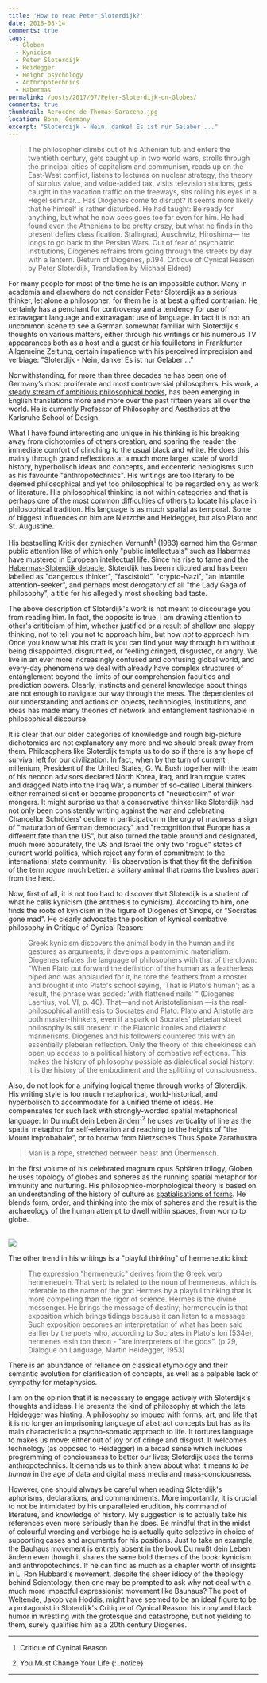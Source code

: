```yaml
--- 
title: 'How to read Peter Sloterdijk?' 
date: 2018-08-14
comments: true
tags:
  - Globen
  - Kynicism 
  - Peter Sloterdijk
  - Heidegger
  - Height psychology
  - Anthropotechnics
  - Habermas
permalink: /posts/2017/07/Peter-Sloterdijk-on-Globes/  
comments: true
thumbnail: Aerocene-de-Thomas-Saraceno.jpg
location: Bonn, Germany
excerpt: "Sloterdijk - Nein, danke! Es ist nur Gelaber ..."
---
```




> The philosopher climbs out of his Athenian tub and enters the twentieth century, gets caught up in two world wars, strolls through the principal cities of capitalism and communism, reads up on the East-West conflict, listens to lectures on nuclear strategy, the theory of surplus value, and value-added tax, visits television stations, gets caught in the vacation traffic on the freeways, sits rolling his eyes in a Hegel seminar... Has Diogenes come to disrupt? It seems more likely that he himself is rather disturbed. He had taught: Be ready for anything, but what he now sees goes too far even for him. He had found even the Athenians to be pretty crazy, but what he finds in the present defies classification. Stalingrad, Auschwitz, Hiroshima— he longs to go back to the Persian Wars. Out of fear of
psychiatric institutions, Diogenes refrains from going through the streets by day with a lantern. (Return of Diogenes, p.194, Critique of Cynical Reason by Peter Sloterdijk, Translation by Michael Eldred)


For many people for most of the time he is an impossible author. Many in academia and elsewhere do not consider Peter Sloterdijk as a serious thinker, let alone a philosopher; for them he is at best a gifted contrarian. He certainly has a penchant for controversy and a tendency for use of extravagant language and extravagant use of language. In fact it is not an uncommon scene to see a German somewhat familiar with Sloterdijk's thoughts on various matters, either through his writings or his numerous TV appearances both as a host and a guest or his feuilletons in Frankfurter Allgemeine Zeitung, certain impatience with his perceived imprecision and verbiage: "Sloterdijk - Nein, danke! Es ist nur Gelaber ..." 

Nonwithstanding, for more than three decades he has been one of Germany’s most proliferate and most controversial philosophers. His work, a [steady stream of ambitious philosophical books](https://newrepublic.com/article/113387/peter-sloterdijks-philosophy-gives-reasons-living), has been emerging in English translations more and more over the past fifteen years all over the world. He is currently Professor of Philosophy and Aesthetics at the Karlsruhe School of Design. 

What I have found interesting and unique in his thinking is his breaking away from dichotomies of others creation, and sparing the reader the immediate comfort of clinching to the usual black and white. He does this mainly through grand reflections at a much more larger scale of world history, hyperbolisch ideas and concepts, and eccenteric neologisms such as his favourite "anthropotechnics". His writings are too literary to be deemed philosophical and yet too philosophical to be regarded only as work of literature. His philosophical thinking is not within categories and that is perhaps one of the most common difficulties of others to locate his place in philosophical tradition. His language is as much spatial as temporal. Some of biggest influences on him are Nietzche and Heidegger, but also Plato and St. Augustine. 

His bestselling Kritik der zynischen Vernunft<sup>1</sup> (1983) earned him the German public attention like of which only "public intellectuals" such as Habermas have mustered in European intellectual life. Since his rise to fame and the [Habermas-Sloterdijk debacle](https://philosophynow.org/issues/26/Philosophical_Rumblings_in_the_German_Republic_Der_Philosophenstreit), Sloterdijk has been ridiculed and has been labelled as "dangerous thinker", "fascistoid", "crypto-Nazi", "an infantile attention-seeker", and perhaps most derogatory of all "the Lady Gaga of philosophy", a title for his allegedly most shocking bad taste.   

The above description of Sloterdijk's work is not meant to discourage you from reading him. In fact, the opposite is true. I am drawing attention to other's crititicism of him, whether justified or a result of shallow and sloppy thinking, not to tell you not to approach him, but how _not_ to approach him. Once you know what his craft is you can find your way through him without being disappointed, disgruntled, or feelling cringed, disgusted, or angry. We live in an ever more increasingly confused and confusing global world, and every-day phenomena we deal with already have complex structures of entanglement beyond the limits of our comprehension faculties and prediction powers. Clearly, instincts and general knowledge about things are not enough to navigate our way through the mess. The dependenies of our understanding and actions on objects, technologies, institutions, and ideas has made many theories of network and entanglement fashionable in philosophical discourse. 

It is clear that our older categories of knowledge and rough big-picture dichotomies are not explanatory any more and we should break away from them. Philosophers like Sloterdijk tempts us to do so if there is any hope of survival left for our civilization. In fact, when by the turn of current millenium, President of the United States, G. W. Bush together with the team of his neocon advisors declared North Korea, Iraq, and Iran rogue states and dragged Nato into the Iraq War, a number of so-called Liberal thinkers either remained silent or became proponents of "neuroticsim" of war-mongers. It might surprise us that a conservative thinker like Sloterdijk had not only been consistently writing against the war and celebrating Chancellor Schröders' decline in participation in the orgy of madness a sign of "maturation of German democracy" and "recognition that Europe has a different fate than the US", but also turned the table around and designated, much more accurately, the US and Israel the only two "rogue" states of current world politics, which reject any form of commitment to the international state community. His observation is that they fit the definition of the term _rogue_ much better: a solitary animal that roams the bushes apart from the herd.    

Now, first of all, it is not too hard to discover that Sloterdijk is a student of what he calls kynicism (the antithesis to cynicism). According to him, one finds the roots of kynicism in the figure of Diogenes of Sinope, or "Socrates gone mad". He clearly advocates the position of kynical combative philosophy in Critique of Cynical Reason:
> Greek kynicism discovers the animal body in the human and its gestures as arguments; it develops a pantomimic materialism. Diogenes refutes the language of philosophers with that of the clown: "When Plato put forward the definition of the human as a featherless biped and was applauded for it, he tore the feathers from a rooster and brought it into Plato's school saying, 'That is Plato's human';
as a result, the phrase was added: 'with flattened nails' " (Diogenes Laertius, vol. VI, p. 40). That—and not Aristotelianism —is the real-philosophical antithesis to Socrates and Plato. Plato and Aristotle are both master-thinkers, even if a spark
of Socrates' plebeian street philosophy is still present in the Platonic ironies and dialectic mannerisms. Diogenes and his followers countered this with an essentially plebeian reflection. Only the theory of this cheekiness can open up access to a political history of combative reflections. This makes the history of philosophy possible as dialectical social history: It is the history of the embodiment and the splitting of consciousness. 


Also, do not look for a unifying logical theme through works of Sloterdijk. His writing style is too much metaphorical, world-historical, and hyperbolisch to accommodate for a unified theme of ideas. He compensates for such lack with strongly-worded spatial metaphorical language: In Du mußt dein Leben ändern<sup>2</sup> he uses verticality of line as the spatial metaphor for self-elevation and reaching to the heights of "the Mount improbabale", or to borrow from Nietzsche’s Thus Spoke Zarathustra 
> Man is a rope, stretched between beast and Übermensch. 


<!--
, Kierkegaard 
-->

In the first volume of his celebrated magnum opus Sphären trilogy, Globen, he uses topology of globes and spheres as the running spatial metaphor for immunity and nurturing. His philosophico-morphological theory is based on an understanding of the history of culture as [spatialisations of forms](http://www.tate.org.uk/context-comment/video/spaces-transformation-spatialised-immunity). He blends form, order, and thinking into the mix of spheres and the result is the archaeology of the human attempt to dwell within spaces, from womb to globe. 


<br/><img src='/images/Aerocene-de-Thomas-Saraceno.jpg'>


The other trend in his writings is a "playful thinking" of hermeneutic kind:
>  The expression "hermeneutic" derives from the Greek
 verb hermeneuein. That verb is related to the noun of
 hermeneus, which is referable to the name of the god
 Hermes by a playful thinking that is more compelling
 than the rigor of science. Hermes is the divine messenger.
 He brings the message of destiny; hermeneuein is that
 exposition which brings tidings because it can listen to a
 message. Such exposition becomes an interpretation of
 what has been said earlier by the poets who, according
 to Socrates in Plato's Ion (534e), hermenes eisin ton
 theon - "are interpreters of the gods".  (p.29, Dialogue on
 Language, Martin Heidegger, 1953)
 
There is an abundance of reliance on classical etymology and their semantic evolution for clarification of concepts, as well as a palpable lack of sympathy for metaphysics. 


I am on the opinion that it is necessary to engage actively with Sloterdijk's thoughts and ideas. He presents the kind of philosophy at which the late Heidegger was hinting. A philosophy so imbued with forms, art, and life that it is no longer an imprisoning language of abstract concepts but has as its main characteristic a psycho-somatic approach to life. It tortures language to makes us move: either out of joy or of cringe and disgust. It welcomes technology (as opposed to Heidegger) in a broad sense which includes programming of conciousness to better our lives; Sloterdijk uses the terms anthropotechnics. It demands us to think anew about what it means _to be human_ in the age of data and digital mass media and mass-conciousness. 

However, one should always be careful when reading Sloterdijk's aphorisms, declarations, and commandments. More importantly, it is crucial to not be intimidated by his unparalleled erudition, his command of literature, and knowledge of history. My suggestion is to actually take his references even more seriously than he does. Be mindful that in the midst of colourful wording and verbiage he is actually quite selective in choice of supporting cases and arguments for his positions. Just to take an example, the [Bauhaus](https://en.wikipedia.org/wiki/Bauhaus) movement is entirely absent in the book Du mußt dein Leben ändern even though it shares the same bold themes of the book: kynicism and anthropotechincs. If he can find as much as a chapter worth of insights in L. Ron Hubbard's movement, despite the sheer idiocy of the theology behind Scientology, then one may be prompted to ask why not deal with a much more impactful expressionist movement like Bauhaus? The poet of Weltende, Jakob van Hoddis, might have seemed to be an ideal figure to be a protagonist in Sloterdijk's Critique of Cynical Reason: his irony and black humor in wrestling with the grotesque and catastrophe, but not yielding to them, surely qualifies him as a 20th century Diogenes.     
         


-------------------------------------------------------
1. Critique of Cynical Reason 

2. You Must Change Your Life
{: .notice}
---------------------------------------------------------



